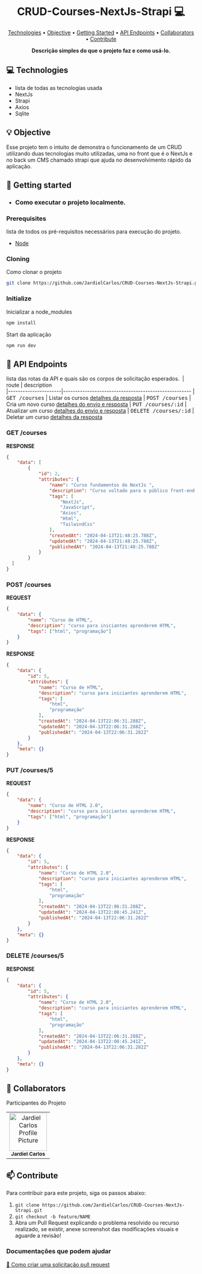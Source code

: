 <h1 align="center" style="font-weight: bold;">CRUD-Courses-NextJs-Strapi 💻</h1>

<p align="center">
 <a href="#tech">Technologies</a> • 
<a href="#objective">Objective</a> • 
 <a href="#started">Getting Started</a> • 
  <a href="#routes">API Endpoints</a> •
 <a href="#colab">Collaborators</a> •
 <a href="#contribute">Contribute</a>
</p>

<p align="center">
    <b>Descrição simples do que o projeto faz e como usá-lo.</b>
</p>

<h2 id="technologies">💻 Technologies</h2>

- lista de todas as tecnologias usada
- NextJs
- Strapi
- Axios
- Sqlite

<h2 id="objective">💡 Objective</h2>

Esse projeto tem o intuito de demonstra o funcionamento de um CRUD utilizando duas tecnologias muito utilizadas, uma no front que é o NextJs e no back um CMS chamado strapi que ajuda no desenvolvimento rápido da aplicação.

<h2 id="started">🚀 Getting started</h2>

- ### Como executar o projeto localmente.

<h3>Prerequisites</h3>

lista de todos os pré-requisitos necessários para execução do projeto.

- [Node](https://nodejs.org/en)

<h3>Cloning</h3>

Como clonar o projeto

```bash
git clone https://github.com/JardielCarlos/CRUD-Courses-NextJs-Strapi.git
```

<h3>Initialize</h3>
Inicializar a node_modules

```bash
npm install
```

Start da aplicação

```bash
npm run dev
```

<h2 id="routes">📍 API Endpoints</h2>

lista das rotas da API e quais são os corpos de solicitação esperados.
​
| route | description  
|----------------------|-----------------------------------------------------
| <kbd>GET /courses</kbd> | Listar os cursos [detalhes da resposta](#get-courses-details)
| <kbd>POST /courses</kbd> | Cria um novo curso [detalhes do envio e resposta](#post-courses-details)
| <kbd>PUT /courses/:id</kbd> | Atualizar um curso [detalhes do envio e resposta](#put-courses-details)
| <kbd>DELETE /courses/:id</kbd> | Deletar um curso [detalhes da resposta](#delete-courses-details)


<h3 id="get-courses-details">GET /courses</h3>

**RESPONSE**

```json
{
	"data": [
		{
			"id": 2,
			"attributes": {
				"name": "Curso fundamentos do NextJs ",
				"description": "Curso voltado para o público front-end que deseja da up na sua carreira conhecendo uma ferramenta de alto desempenho no seu desenvolvimento. Curso que traz toda a teoria de como funciona o nextjs",
				"tags": [
					"NextJs",
					"JavaScript",
					"Axios",
					"Html",
					"TailwindCss"
				],
				"createdAt": "2024-04-13T21:48:25.788Z",
				"updatedAt": "2024-04-13T21:48:25.788Z",
				"publishedAt": "2024-04-13T21:48:25.780Z"
			}
		}
  ]
}
```

<h3 id="post-courses-details">POST /courses</h3>

**REQUEST**

```json
{
	"data": {
		"name": "Curso de HTML",
		"description": "curso para iniciantes aprenderem HTML",
		"tags": ["html", "programação"]
	}
}
```

**RESPONSE**

```json
{
	"data": {
		"id": 5,
		"attributes": {
			"name": "Curso de HTML",
			"description": "curso para iniciantes aprenderem HTML",
			"tags": [
				"html",
				"programação"
			],
			"createdAt": "2024-04-13T22:06:31.288Z",
			"updatedAt": "2024-04-13T22:06:31.288Z",
			"publishedAt": "2024-04-13T22:06:31.282Z"
		}
	},
	"meta": {}
}
```

<h3 id="put-courses-details">PUT /courses/5</h3>

**REQUEST**


```json
{
	"data": {
		"name": "Curso de HTML 2.0",
		"description": "curso para iniciantes aprenderem HTML",
		"tags": ["html", "programação"]
	}
}
```

**RESPONSE**

```json
{
	"data": {
		"id": 5,
		"attributes": {
			"name": "Curso de HTML 2.0",
			"description": "curso para iniciantes aprenderem HTML",
			"tags": [
				"html",
				"programação"
			],
			"createdAt": "2024-04-13T22:06:31.288Z",
			"updatedAt": "2024-04-13T22:08:45.241Z",
			"publishedAt": "2024-04-13T22:06:31.282Z"
		}
	},
	"meta": {}
}
```
<h3 id="delete-courses-details">DELETE /courses/5</h3>

**RESPONSE**

```json
{
	"data": {
		"id": 5,
		"attributes": {
			"name": "Curso de HTML 2.0",
			"description": "curso para iniciantes aprenderem HTML",
			"tags": [
				"html",
				"programação"
			],
			"createdAt": "2024-04-13T22:06:31.288Z",
			"updatedAt": "2024-04-13T22:08:45.241Z",
			"publishedAt": "2024-04-13T22:06:31.282Z"
		}
	},
	"meta": {}
}
```

<h2 id="colab">🤝 Collaborators</h2>

Participantes do Projeto

<table>
  <tr>
    <td align="center">
      <a href="#">
        <img src="https://avatars.githubusercontent.com/u/88459973?v=4" width="100px;" alt="Jardiel Carlos Profile Picture"/><br>
        <sub>
          <b>Jardiel Carlos</b>
        </sub>
      </a>
    </td>
  </tr>
</table>

<h2 id="contribute">📫 Contribute</h2>

Para contribuir para este projeto, siga os passos abaixo:

1. `git clone https://github.com/JardielCarlos/CRUD-Courses-NextJs-Strapi.git`
2. `git checkout -b feature/NAME`
3. Abra um Pull Request explicando o problema resolvido ou recurso realizado, se existir, anexe screenshot das modificações visuais e aguarde a revisão!

<h3>Documentações que podem ajudar</h3>

[📝 Como criar uma solicitação pull request](https://www.atlassian.com/br/git/tutorials/making-a-pull-request)
